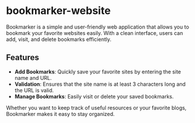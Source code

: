 # bookmarker-website
Bookmarker is a simple and user-friendly web application that allows you to bookmark your favorite websites easily. With a clean interface, users can add, visit, and delete bookmarks efficiently.

## Features
- **Add Bookmarks**: Quickly save your favorite sites by entering the site name and URL.
- **Validation**: Ensures that the site name is at least 3 characters long and the URL is valid.
- **Manage Bookmarks**: Easily visit or delete your saved bookmarks.

Whether you want to keep track of useful resources or your favorite blogs, Bookmarker makes it easy to stay organized.
